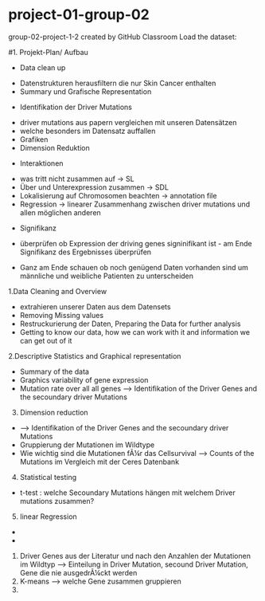 # project-01-group-02
group-02-project-1-2 created by GitHub Classroom
Load the dataset: 


#1. Projekt-Plan/ Aufbau
  + Data clean up
   - Datenstrukturen herausfiltern die nur Skin Cancer enthalten
   - Summary und Grafische Representation
  + Identifikation der Driver Mutations
   - driver mutations aus papern vergleichen mit unseren Datensätzen
   - welche besonders im Datensatz auffallen
   - Grafiken
   - Dimension Reduktion
  + Interaktionen
   - was tritt nicht zusammen auf -> SL
   - Über und Unterexpression zusammen -> SDL
   - Lokalisierung auf Chromosomen beachten -> annotation file
   - Regression -> linearer Zusammenhang zwischen driver mutations und allen möglichen anderen
  + Signifikanz
   - überprüfen ob Expression der driving genes signinifikant ist    - am Ende Signifikanz des Ergebnisses überprüfen
  + Ganz am Ende schauen ob noch genügend Daten vorhanden sind um männliche und weibliche Patienten zu unterscheiden  
   
  

1.Data Cleaning and Overview
 - extrahieren unserer Daten aus dem Datensets 
 - Removing Missing values 
 - Restruckurierung der Daten, Preparing the Data for further analysis 
 - Getting to know our data, how we can work with it and information we can get out of it 
 
 
2.Descriptive Statistics and Graphical representation 
- Summary of the data
- Graphics variability of gene expression 
- Mutation rate over all all genes --> Identifikation of the Driver Genes and the secoundary driver Mutations 

3. Dimension reduction 
  - --> Identifikation of the Driver Genes and the secoundary driver Mutations 
 - Gruppierung der Mutationen im Wildtype
 - Wie wichtig sind die Mutationen fÃ¼r das Cellsurvival --> Counts of the Mutations im Vergleich mit der Ceres Datenbank 
 
4. Statistical testing 
- t-test : welche Secoundary Mutations hängen mit welchem Driver mutations zusammen?

5. linear Regression
 - 
 - 
 
1. Driver Genes aus der Literatur und nach den Anzahlen der Mutationen im Wildtyp --> Einteilung in Driver Mutation, secound Driver Mutation, Gene die nie ausgedrÃ¼ckt werden 
2. K-means --> welche Gene zusammen gruppieren 
3. 
